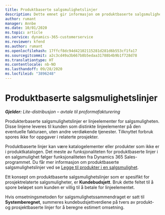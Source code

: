 ```yaml
---
title: Produktbaserte salgsmulighetslinjer
description: Dette emnet gir informasjon om produktbaserte salgsmulighetslinjeelementer i Project Operations.
author: rumant
manager: Annbe
ms.date: 10/01/2020
ms.topic: article
ms.service: dynamics-365-customerservice
ms.reviewer: kfend
ms.author: rumant
ms.openlocfilehash: 17ffcf8dc94d42102115281d281d6b553cf1fa17
ms.sourcegitcommit: a2c3cd49a3b667b8b5edaa31788b4b9b1f728d78
ms.translationtype: HT
ms.contentlocale: nb-NO
ms.lasthandoff: 09/28/2020
ms.locfileid: "3896248"
---
```

# <a name="product-based-opportunity-lines"></a>Produktbaserte salgsmulighetslinjer

_**Gjelder:** Lite-distribusjon – avtale til proformafakturering_

Produkterbaserte salgsmulighetslinjer er linjeelementer for salgsmuligheten. Disse linjene leveres til kunden som distinkte linjeelementer på den eventuelle fakturaen, uten andre verdiøkende tjenester. Tilknyttet forbruk spores ikke for oppgaver i relaterte prosjekter.

Produktbaserte linjer kan være katalogelementer eller produkter som ikke er i produktkatalogen. Det meste av funksjonaliteten for produktbaserte linjer i en salgsmulighet følger funksjonaliteten fra Dynamics 365 Sales-programmet. Du får mer informasjon om produktbaserte salgsmulighetslinjer ved se [Legge til produkter i en salgsmulighet](https://docs.microsoft.com/dynamics365/sales-enterprise/add-products-opportunity).

Ett konsept om produktbaserte salgsmulighetslinjer som er spesifikt for prosjektrelaterte salgsmuligheter, er **Kundebudsjett**. Bruk dette feltet til å spore beløpet som kunden er villig til å betale for linjeelementet.

Hvis omsetningsmetoden for salgsmulighetssammendraget er satt til **Systemberegnet**, summeres kundebudsjettverdiene på tvers av produkt- og prosjektbaserte linjer for å beregne estimert omsetning.
